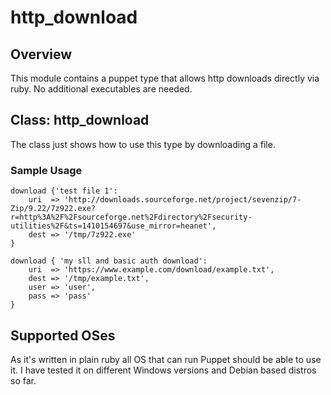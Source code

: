 # http_download

## Overview

This module contains a puppet type that allows http downloads directly via ruby. No additional executables are needed.

## Class: http_download

The class just shows how to use this type by downloading a file.

### Sample Usage

```puppet
download {'test file 1':
    uri  => 'http://downloads.sourceforge.net/project/sevenzip/7-Zip/9.22/7z922.exe?r=http%3A%2F%2Fsourceforge.net%2Fdirectory%2Fsecurity-utilities%2F&ts=1410154697&use_mirror=heanet',
    dest => '/tmp/7z922.exe'
}

download { 'my sll and basic auth download':
    uri  => 'https://www.example.com/download/example.txt',
    dest => '/tmp/example.txt',
    user => 'user',
    pass => 'pass'
}
```

## Supported OSes

As it's written in plain ruby all OS that can run Puppet should be able to use it.
I have tested it on different Windows versions and Debian based distros so far. 